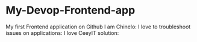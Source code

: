 # My-Devop-Frontend-app
My first Frontend application on Github
I am Chinelo:
I love to troubleshoot issues on applications:
I love CeeyIT solution:
